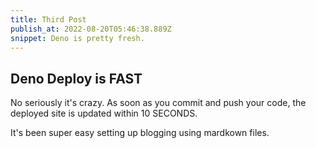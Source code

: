 ```yaml
---
title: Third Post
publish_at: 2022-08-20T05:46:38.889Z
snippet: Deno is pretty fresh.
---
```


## Deno Deploy is FAST

No seriously it's crazy. As soon as you commit and push your code, the deployed
site is updated within 10 SECONDS.

It's been super easy setting up blogging using mardkown files.
